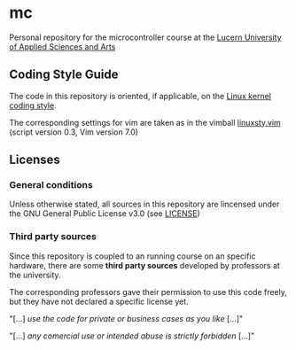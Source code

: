 # mc

Personal repository for the microcontroller course at the 
[Lucern University of Applied Sciences and Arts](http://www.hslu.ch)

## Coding Style Guide
The code in this repository is oriented, if applicable, on the
[Linux kernel coding style](https://www.kernel.org/doc/Documentation/CodingStyle).

The corresponding settings for vim are taken as in the vimball
[linuxsty.vim](http://www.vim.org/scripts/script.php?script_id=4369)
(script version 0.3, Vim version 7.0)

## Licenses

### General conditions
Unless otherwise stated, all sources in this repository are lincensed under
the GNU General Public License v3.0 (see [LICENSE](LICENSE))

### Third party sources
Since this repository is coupled to an running course on an specific hardware,
there are some **third party sources** developed by professors at the university.

The corresponding professors gave their permission to use this code freely, but
they have not declared a specific license yet.

"[...] *use the code for private or business cases as you like* [...]"

"[...] *any comercial use or intended abuse is strictly forbidden* [...]"
